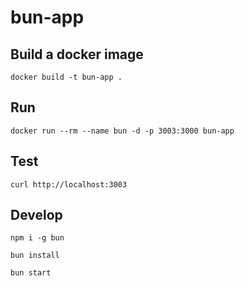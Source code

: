 # bun-app

## Build a docker image
```shell
docker build -t bun-app .
```

## Run
```shell
docker run --rm --name bun -d -p 3003:3000 bun-app
```

## Test
```shell
curl http://localhost:3003
```

## Develop
```shell
npm i -g bun

bun install

bun start
```